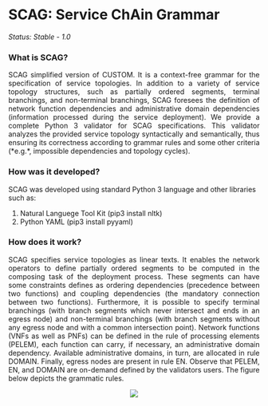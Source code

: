 SCAG: Service ChAin Grammar
========================================================

*Status: Stable - 1.0*

### What is SCAG?

<p align="justify">SCAG simplified version of CUSTOM. It is a context-free grammar for the specification of service topologies. In addition to a variety of service topology structures, such as partially ordered segments, terminal branchings, and non-terminal branchings, SCAG foresees the definition of network function dependencies and administrative domain dependencies (information processed during the service deployment). We provide a complete Python 3 validator for SCAG specifications. This validator analyzes the provided service topology syntactically and semantically, thus ensuring its correctness according to grammar rules and some other criteria (*e.g.*, impossible dependencies and topology cycles).</p>

### How was it developed?

SCAG was developed using standard Python 3 language and other libraries such as:<br/>
1. Natural Languege Tool Kit (pip3 install nltk)<br/>
2. Python YAML (pip3 install pyyaml)

### How does it work?

<p align="justify">SCAG specifies service topologies as linear texts. It enables the network operators to define partially ordered segments to be computed in the composing task of the deployment process. These segments can have some constraints defines as ordering dependencies (precedence between two functions) and coupling dependencies (the mandatory connection between two functions). Furthermore, it is possible to specify terminal branchings (with branch segments which never intersect and ends in an egress node) and non-terminal branchings (with branch segments without any egress node and with a common intersection point). Network functions (VNFs as well as PNFs) can be defined in the rule of processing elements (PELEM), each function can carry, if necessary, an administrative domain dependency. Available administrative domains, in turn, are allocated in rule DOMAIN. Finally, egress nodes are present in rule EN. Observe that PELEM, EN, and DOMAIN are on-demand defined by the validators users. The figure below depicts the grammatic rules.</p>

<p align="center">
  <img src="http://www.inf.ufpr.br/vfgarcia/hosting/SCAG.png">
</p>
